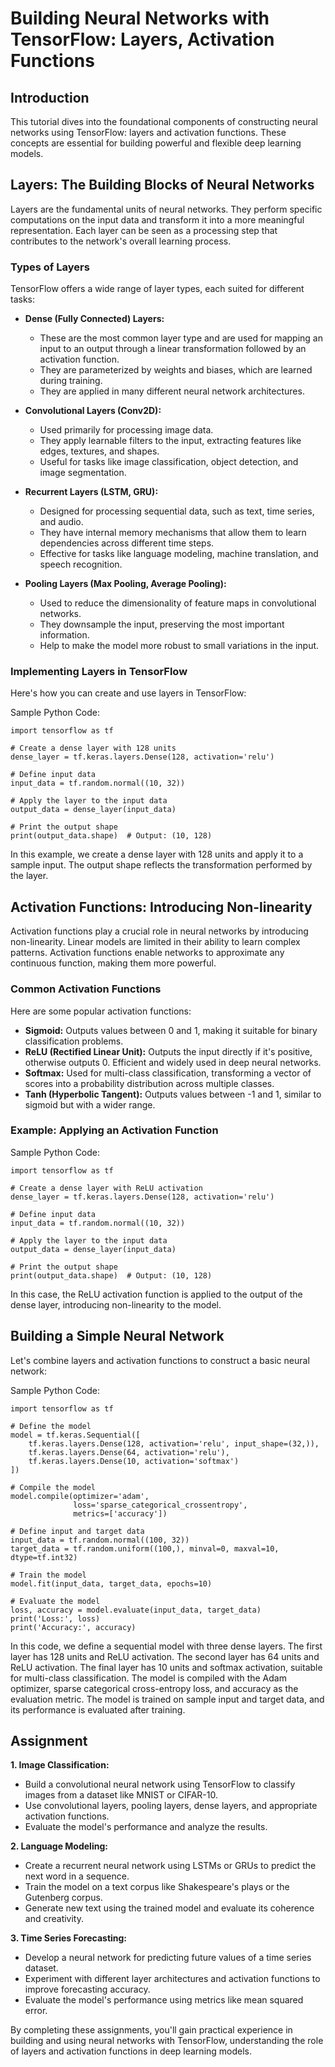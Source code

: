 # Building Neural Networks with TensorFlow: Layers, Activation Functions

## Introduction

This tutorial dives into the foundational components of constructing neural networks using TensorFlow: layers and activation functions. These concepts are essential for building powerful and flexible deep learning models.

## Layers: The Building Blocks of Neural Networks

Layers are the fundamental units of neural networks. They perform specific computations on the input data and transform it into a more meaningful representation. Each layer can be seen as a processing step that contributes to the network's overall learning process.

### Types of Layers

TensorFlow offers a wide range of layer types, each suited for different tasks:

- **Dense (Fully Connected) Layers:**
  - These are the most common layer type and are used for mapping an input to an output through a linear transformation followed by an activation function.
  - They are parameterized by weights and biases, which are learned during training.
  - They are applied in many different neural network architectures.

- **Convolutional Layers (Conv2D):**
  - Used primarily for processing image data.
  - They apply learnable filters to the input, extracting features like edges, textures, and shapes.
  - Useful for tasks like image classification, object detection, and image segmentation.

- **Recurrent Layers (LSTM, GRU):**
  - Designed for processing sequential data, such as text, time series, and audio.
  - They have internal memory mechanisms that allow them to learn dependencies across different time steps.
  - Effective for tasks like language modeling, machine translation, and speech recognition.

- **Pooling Layers (Max Pooling, Average Pooling):**
  - Used to reduce the dimensionality of feature maps in convolutional networks.
  - They downsample the input, preserving the most important information.
  - Help to make the model more robust to small variations in the input.

### Implementing Layers in TensorFlow

Here's how you can create and use layers in TensorFlow:

Sample Python Code: 

```{language}
import tensorflow as tf

# Create a dense layer with 128 units
dense_layer = tf.keras.layers.Dense(128, activation='relu')

# Define input data
input_data = tf.random.normal((10, 32))

# Apply the layer to the input data
output_data = dense_layer(input_data)

# Print the output shape
print(output_data.shape)  # Output: (10, 128)
```

In this example, we create a dense layer with 128 units and apply it to a sample input. The output shape reflects the transformation performed by the layer.

## Activation Functions: Introducing Non-linearity

Activation functions play a crucial role in neural networks by introducing non-linearity. Linear models are limited in their ability to learn complex patterns. Activation functions enable networks to approximate any continuous function, making them more powerful.

### Common Activation Functions

Here are some popular activation functions:

- **Sigmoid:** Outputs values between 0 and 1, making it suitable for binary classification problems.
- **ReLU (Rectified Linear Unit):** Outputs the input directly if it's positive, otherwise outputs 0. Efficient and widely used in deep neural networks.
- **Softmax:** Used for multi-class classification, transforming a vector of scores into a probability distribution across multiple classes.
- **Tanh (Hyperbolic Tangent):** Outputs values between -1 and 1, similar to sigmoid but with a wider range.

### Example: Applying an Activation Function

Sample Python Code: 

```{language}
import tensorflow as tf

# Create a dense layer with ReLU activation
dense_layer = tf.keras.layers.Dense(128, activation='relu')

# Define input data
input_data = tf.random.normal((10, 32))

# Apply the layer to the input data
output_data = dense_layer(input_data)

# Print the output shape
print(output_data.shape)  # Output: (10, 128)
```

In this case, the ReLU activation function is applied to the output of the dense layer, introducing non-linearity to the model.

## Building a Simple Neural Network

Let's combine layers and activation functions to construct a basic neural network:

Sample Python Code: 

```{language}
import tensorflow as tf

# Define the model
model = tf.keras.Sequential([
    tf.keras.layers.Dense(128, activation='relu', input_shape=(32,)),
    tf.keras.layers.Dense(64, activation='relu'),
    tf.keras.layers.Dense(10, activation='softmax')
])

# Compile the model
model.compile(optimizer='adam',
              loss='sparse_categorical_crossentropy',
              metrics=['accuracy'])

# Define input and target data
input_data = tf.random.normal((100, 32))
target_data = tf.random.uniform((100,), minval=0, maxval=10, dtype=tf.int32)

# Train the model
model.fit(input_data, target_data, epochs=10)

# Evaluate the model
loss, accuracy = model.evaluate(input_data, target_data)
print('Loss:', loss)
print('Accuracy:', accuracy)
```

In this code, we define a sequential model with three dense layers. The first layer has 128 units and ReLU activation. The second layer has 64 units and ReLU activation. The final layer has 10 units and softmax activation, suitable for multi-class classification. The model is compiled with the Adam optimizer, sparse categorical cross-entropy loss, and accuracy as the evaluation metric. The model is trained on sample input and target data, and its performance is evaluated after training.

## Assignment

**1. Image Classification:**

- Build a convolutional neural network using TensorFlow to classify images from a dataset like MNIST or CIFAR-10.
- Use convolutional layers, pooling layers, dense layers, and appropriate activation functions.
- Evaluate the model's performance and analyze the results.

**2. Language Modeling:**

- Create a recurrent neural network using LSTMs or GRUs to predict the next word in a sequence.
- Train the model on a text corpus like Shakespeare's plays or the Gutenberg corpus.
- Generate new text using the trained model and evaluate its coherence and creativity.

**3. Time Series Forecasting:**

- Develop a neural network for predicting future values of a time series dataset.
- Experiment with different layer architectures and activation functions to improve forecasting accuracy.
- Evaluate the model's performance using metrics like mean squared error.

By completing these assignments, you'll gain practical experience in building and using neural networks with TensorFlow, understanding the role of layers and activation functions in deep learning models. 
